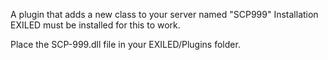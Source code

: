 A plugin that adds a new class to your server named "SCP999"
Installation
EXILED must be installed for this to work.

Place the SCP-999.dll file in your EXILED/Plugins folder.
